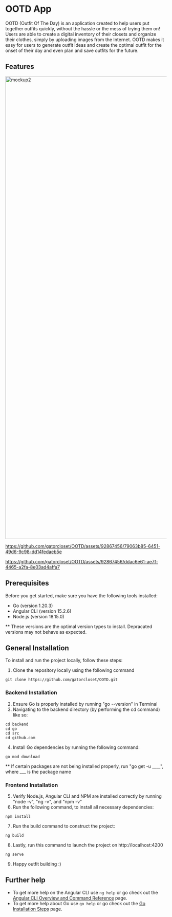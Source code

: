 # OOTD App

OOTD (Outfit Of The Day) is an application created to help users put together outfits quickly, without the hassle or the mess of trying them on! Users are able to create a digital inventory of their closets and organize their clothes, simply by uploading images from the Internet. OOTD makes it easy for users to generate outfit ideas and create the optimal outfit for the onset of their day and even plan and save outfits for the future.

## Features
<img width="1440" alt="mockup2" src="https://github.com/gatorcloset/OOTD/assets/92867456/47c6d93b-3c7f-4a1c-9013-f07895776aeb">



https://github.com/gatorcloset/OOTD/assets/92867456/79063b85-6451-49d6-9c98-dd14fedaeb5e



https://github.com/gatorcloset/OOTD/assets/92867456/ddac6e61-ae7f-4465-a2fa-8e03ad4affa7





## Prerequisites
Before you get started, make sure you have the following tools installed:

- Go (version 1.20.3)
- Angular CLI (version 15.2.6)
- Node.js (version 18.15.0)

** These versions are the optimal version types to install. Depracated versions may not behave as expected.

## General Installation
To install and run the project locally, follow these steps:

1. Clone the repository locally using the following command 
```
git clone https://github.com/gatorcloset/OOTD.git
```

### Backend Installation
2. Ensure Go is properly installed by running "go --version" in Terminal
3. Navigating to the backend directory (by performing the cd command) like so:
```
cd backend
cd go
cd src
cd github.com
```
4. Install Go dependencies by running the following command:
```
go mod download
```

** If certain packages are not being installed properly, run "go get -u ____", where ___ is the package name

### Frontend Installation
5. Verify Node.js, Angular CLI and NPM are installed correctly by running "node -v", "ng -v", and "npm -v"
6. Run the following command, to install all necessary dependencies:
```
npm install
```
7. Run the build command to construct the project:
```
ng build
```
8. Lastly, run this command to launch the project on http://localhost:4200
```
ng serve
```
9. Happy outfit building :)

## Further help

- To get more help on the Angular CLI use `ng help` or go check out the [Angular CLI Overview and Command Reference](https://angular.io/cli) page.
- To get more help about Go use `go help` or go check out the [Go Installation Steps](https://go.dev/doc/install) page.

